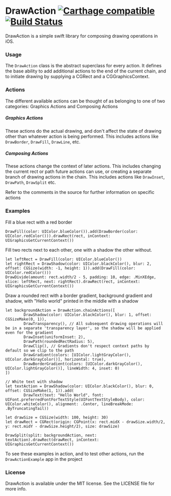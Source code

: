 # DrawAction [![Carthage compatible](https://img.shields.io/badge/Carthage-compatible-4BC51D.svg?style=flat)](https://github.com/Carthage/Carthage) [![Build Status](https://travis-ci.org/Workday/DrawAction.svg?branch=master)](https://travis-ci.org/Workday/DrawAction)

DrawAction is a simple swift library for composing drawing operations in iOS. 

### Usage

The `DrawAction` class is the abstract superclass for every action. It defines the base ability to add additional actions to the end of the current chain, and to initiate drawing by supplying a CGRect and a CGGraphicsContext. 

### Actions

The different available actions can be thought of as belonging to one of two categories: Graphics Actions and Composing Actions

##### Graphics Actions

These actions do the actual drawing, and don't affect the state of drawing other than whatever action is being performed. This includes actions like `DrawBorder`, `DrawFill`, `DrawLine`, etc.

##### Composing Actions

These actions change the context of later actions. This includes changing the current rect or path future actions can use, or creating a separate branch of drawing actions in the chain. This includes actions like `DrawInset`, `DrawPath`, `DrawSplit` etc.

Refer to the comments in the source for further information on specific actions

### Examples

Fill a blue rect with a red border  

    DrawFill(color: UIColor.blueColor()).add(DrawBorder(color: UIColor.redColor())).drawRect(rect, inContext: UIGraphicsGetCurrentContext())

Fill two rects next to each other, one with a shadow the other without.

    let leftRect = DrawFill(color: UIColor.blueColor())
    let rightRect = DrawShadow(color: UIColor.blackColor(), blur: 2, offset: CGSize(width: -1, height: 1)).add(DrawFill(color: UIColor.redColor()))
    DrawDivide(amount: rect.width/2 - 5, padding: 10, edge: .MinXEdge, slice: leftRect, next: rightRect).drawRect(rect, inContext: UIGraphicsGetCurrentContext())


Draw a rounded rect with a border gradient, background gradient and shadow, with "Hello world" printed in the middle with a shadow

    let backgroundAction = DrawAction.chainActions([
            DrawShadow(color: UIColor.blackColor(), blur: 1, offset: CGSizeMake(0, 1)),
            DrawTransparency(), // All subsequent drawing operations will be in a separate 'transparency layer', so the shadow will be applied even for the gradient
            DrawInset(uniformInset: 2),
            DrawPath(roundedRectRadius: 5),
            DrawClip(), // Gradients don't respect context paths by default so we clip to the path
            DrawGradient(colors: [UIColor.lightGrayColor(), UIColor.darkGrayColor()], horizontal: true),
            DrawBorderGradient(colors: [UIColor.darkGrayColor(), UIColor.lightGrayColor()], lineWidth: 4, inset: 0)
    ])

    // White text with shadow
    let textAction = DrawShadow(color: UIColor.blackColor(), blur: 0, offset: CGSizeMake(1, 1)).add(
            DrawText(text: "Hello World", font: UIFont.preferredFontForTextStyle(UIFontTextStyleBody), color: UIColor.whiteColor(), alignment: .Center, lineBreakMode: .ByTruncatingTail))

    let drawSize = CGSize(width: 100, height: 30)
    let drawRect = CGRect(origin: CGPoint(x: rect.midX - drawSize.width/2, y: rect.midY - drawSize.height/2), size: drawSize)

    DrawSplit(split: backgroundAction, next: textAction).drawRect(drawRect, inContext: UIGraphicsGetCurrentContext())

To see these examples in action, and to test other actions, run the `DrawActionExample` app in the project

### License

DrawAction is available under the MIT license. See the LICENSE file for more info.
